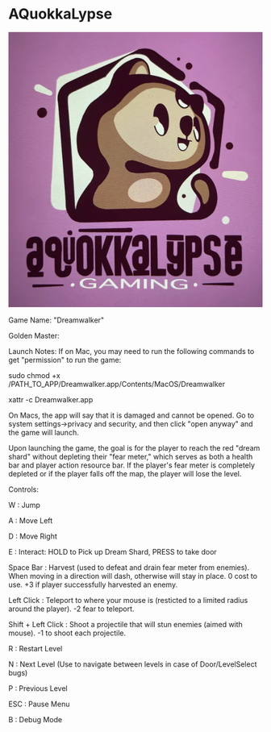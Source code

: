 # AQuokkaLypse
![Alt text](./assets/shared/AQUOKKALPYSE_LOGO.png?raw=true "Title")

Game Name: "Dreamwalker"

Golden Master:

Launch Notes: If on Mac, you may need to run the following commands to get "permission" to run the game:

sudo chmod +x /PATH_TO_APP/Dreamwalker.app/Contents/MacOS/Dreamwalker

xattr -c Dreamwalker.app

On Macs, the app will say that it is damaged and cannot be opened. Go to system settings->privacy and security, and then click "open anyway" and the game will launch. 

Upon launching the game, the goal is for the player to reach the red "dream shard" without depleting their "fear meter," which serves as both a health bar and player action resource bar. If the player's fear meter is completely depleted or if the player falls off the map, the player will lose the level. 

Controls:

W : Jump

A : Move Left

D : Move Right

E : Interact: HOLD to Pick up Dream Shard, PRESS to take door

Space Bar : Harvest (used to defeat and drain fear meter from enemies). When moving in a direction will dash, otherwise will stay in place. 0 cost to use. +3 if player successfully harvested an enemy.

Left Click : Teleport to where your mouse is (resticted to a limited radius around the player). -2 fear to teleport.

Shift + Left Click : Shoot a projectile that will stun enemies (aimed with mouse). -1 to shoot each projectile.

R : Restart Level

N : Next Level (Use to navigate between levels in case of Door/LevelSelect bugs)

P : Previous Level

ESC : Pause Menu

B : Debug Mode
